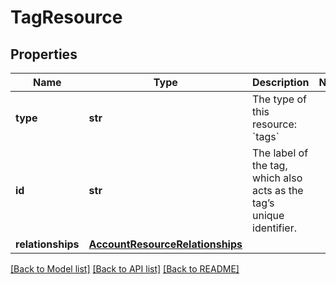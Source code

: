 # TagResource

## Properties
Name | Type | Description | Notes
------------ | ------------- | ------------- | -------------
**type** | **str** | The type of this resource: &#x60;tags&#x60; | 
**id** | **str** | The label of the tag, which also acts as the tag’s unique identifier.  | 
**relationships** | [**AccountResourceRelationships**](AccountResourceRelationships.md) |  | 

[[Back to Model list]](../README.md#documentation-for-models) [[Back to API list]](../README.md#documentation-for-api-endpoints) [[Back to README]](../README.md)

